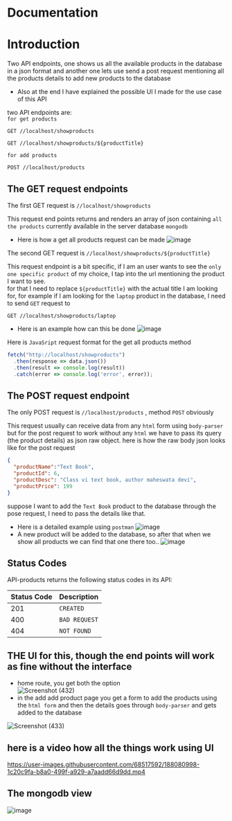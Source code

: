 # Documentation
# Introduction
Two API endpoints, one shows us all the available products in the database in a json format and another one lets use send a post request mentioning all the products details to add new products to the database
- Also at the end I have explained the possible UI I made for the use case of this API

two API endpoints are:\
  `for get products`
```http
GET //localhost/showproducts
```
```http
GET //localhost/showproducts/${productTitle}
```
  `for add products`
  ```http
POST //localhost/products
```
## The GET request endpoints
The first GET request is `//localhost/showproducts`

This request end points returns and renders an array of json containing `all the products` currently available in the server database `mongodb`
- Here is how a get all products request can be made
![image](https://user-images.githubusercontent.com/68517592/188076138-57c2a44a-312f-4b42-9454-c4cb2844aa81.png)

The second GET request is `//localhost/showproducts/${productTitle}`

This request endpoint is a bit specific, if I am an user wants to see the `only one specific product` of my choice, I tap into the url mentioning the product I want to see.\
for that I need to replace `${productTitle}` with the actual title I am looking for, for example if I am looking for the `laptop` product in the database, I need to send `GET` request to

```http
GET //localhost/showproducts/laptop
```
- Here is an example how can this be done
![image](https://user-images.githubusercontent.com/68517592/188077129-6c441b40-2e5a-421a-b135-e0cb3f72bf8b.png)

Here is `JavaSript` request format for the get all products method

```javascript
fetch("http://localhost/showproducts")
  .then(response => data.json())
  .then(result => console.log(result))
  .catch(error => console.log('error', error));
```

## The POST request endpoint
The only POST request is `//localhost/products` , method `POST` obviously

This request usually can receive data from any `html` form using `body-parser` but for the post request to work without any `html` we have to pass its query (the product details) as json raw object. here is how the raw body json looks like for the post request
```JSON
{
  "productName":"Text Book",
  "productId": 6,
  "productDesc": "Class vi text book, author maheswata devi",
  "productPrice": 199
}
```
suppose I want to add the `Text Book` product to the database through the pose request, I need to pass the details like that.
- Here is a detailed example using `postman`
![image](https://user-images.githubusercontent.com/68517592/188079551-0dcdb845-4def-424d-8a5b-9db144db1b21.png)
- A new product will be added to the database, so after that when we show all products we can find that one there too..
![image](https://user-images.githubusercontent.com/68517592/188079045-6fa57206-e4cb-4697-9b50-fb088aa8616b.png)

## Status Codes

API-products returns the following status codes in its API:

| Status Code | Description |
| :--- | :--- |
| 201 | `CREATED` |
| 400 | `BAD REQUEST` |
| 404 | `NOT FOUND` |

## THE UI for this, though the end points will work as fine without the interface
- home route, you get both the option\
![Screenshot (432)](https://user-images.githubusercontent.com/68517592/188080293-14f23999-2dcc-4b16-a5ea-a6ae3f2de1d5.png)
- in the add add product page you get a form to add the products using the `html form` and then the details goes through  `body-parser` and gets added to the database

![Screenshot (433)](https://user-images.githubusercontent.com/68517592/188080721-ee7dd424-3dd4-4ab9-9f22-db473d4f7281.png)

## here is a video how all the things work using UI
https://user-images.githubusercontent.com/68517592/188080998-1c20c9fa-b8a0-499f-a929-a7aadd66d9dd.mp4

## The mongodb view
![image](https://user-images.githubusercontent.com/68517592/188081765-399c5857-4499-4a51-80c7-8d2b1c226e06.png)


